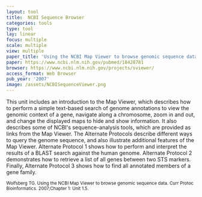 ```yaml
---
layout: tool
title:  NCBI Sequence Browser
categories: tools
type: tool
lay: linear
focus: multiple
scale: multiple
view: multiple
paper_title: 'Using the NCBI Map Viewer to browse genomic sequence data'
paper: https://www.ncbi.nlm.nih.gov/pubmed/18428781
browser: https://www.ncbi.nlm.nih.gov/projects/sviewer/
access_format: Web Browser
pub_year: '2007'
image: /assets/NCBISequenceViewer.png
---
```


This unit includes an introduction to the Map Viewer, which describes how to perform a simple text-based search of genome annotations to view the genomic context of a gene, navigate along a chromosome, zoom in and out, and change the displayed maps to hide and show information. It also describes some of NCBI's sequence-analysis tools, which are provided as links from the Map Viewer. The Alternate Protocols describe different ways to query the genome sequence, and also illustrate additional features of the Map Viewer. Alternate Protocol 1 shows how to perform and interpret the results of a BLAST search against the human genome. Alternate Protocol 2 demonstrates how to retrieve a list of all genes between two STS markers. Finally, Alternate Protocol 3 shows how to find all annotated members of a gene family.


<small>Wolfsberg TG. Using the NCBI Map Viewer to browse genomic sequence data. Curr Protoc Bioinformatics. 2007;Chapter 1: Unit 1.5.</small>

